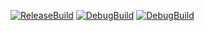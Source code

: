 [![ReleaseBuild](https://github.com/TaiseiHamaya/DirectXGame/actions/workflows/ReleaseBuild.yml/badge.svg)](https://github.com/TaiseiHamaya/DirectXGame/actions/workflows/ReleaseBuild.yml)
[![DebugBuild](https://github.com/TaiseiHamaya/DirectXGame/actions/workflows/DevelopBuild.yml/badge.svg)](https://github.com/TaiseiHamaya/DirectXGame/actions/workflows/DevelopBuild.yml)
[![DebugBuild](https://github.com/TaiseiHamaya/DirectXGame/actions/workflows/DebugBuild.yml/badge.svg)](https://github.com/TaiseiHamaya/DirectXGame/actions/workflows/DebugBuild.yml)
